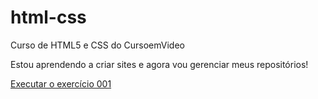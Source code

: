 # html-css
 Curso de HTML5 e CSS do CursoemVideo

 Estou aprendendo a criar sites e agora vou gerenciar meus repositórios!

 <a href="https://renatosampaio-ti.github.io/html-css/exercicios/ex001/index.html">Executar o exercício 001</a>
